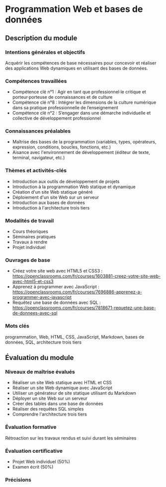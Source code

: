# Programmation Web et bases de données

## Description du module

### Intentions générales et objectifs

Acquérir les compétences de base nécessaires pour concevoir et réaliser des applications Web dynamiques en utilisant des bases de données.

### Compétences travaillées

- Compétence clé n°1 : Agir en tant que professionnel·le critique et porteur·porteuse de connaissances et de culture
- Compétence clé n°8 : Intégrer les dimensions de la culture numérique dans sa pratique professionnelle de l’enseignement
- Compétence clé n°2 : S’engager dans une démarche individuelle et collective de développement professionnel

### Connaissances préalables

- Maîtrise des bases de la programmation (variables, types, opérateurs, expression, conditions, boucles, fonctions, etc.)
- Aisance avec l'environnement de développement (éditeur de texte, terminal, navigateur, etc.)

### Thèmes et activités-clés

- Introduction aux outils de développement de projets
- Introduction à la programmation Web statique et dynamique
- Création d'un site Web statique généré
- Déploiement d'un site Web sur un serveur
- Introduction aux bases de données
- Introduction à l'architecture trois tiers

### Modalités de travail

- Cours théoriques
- Séminaires pratiques
- Travaux à rendre
- Projet individuel

### Ouvrages de base

- Créez votre site web avec HTML5 et CSS3 : https://openclassrooms.com/fr/courses/1603881-creez-votre-site-web-avec-html5-et-css3
- Apprenez à programmer avec JavaScript : https://openclassrooms.com/fr/courses/7696886-apprenez-a-programmer-avec-javascript
- Requêtez une base de données avec SQL : https://openclassrooms.com/fr/courses/7818671-requetez-une-base-de-donnees-avec-sql

### Mots clés

programmation, Web, HTML, CSS, JavaScript, Markdown, bases de données, SQL, architecture trois tiers

## Évaluation du module

### Niveaux de maîtrise évalués

- Réaliser un site Web statique avec HTML et CSS
- Réaliser un site Web dynamique avec JavaScript
- Utiliser un générateur de site statique utilisant du Markdown
- Déployer un site Web sur un serveur
- Créer des tables dans une base de données
- Réaliser des requêtes SQL simples
- Comprendre l'architecture trois tiers

### Évaluation formative

Rétroaction sur les travaux rendus et suivi durant les séminaires

### Évaluation certificative

- Projet Web individuel (50%)
- Examen écrit (50%)

### Précisions
